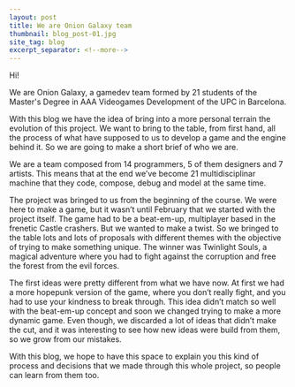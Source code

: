 ```yaml
---
layout: post
title: We are Onion Galaxy team
thumbnail: blog_post-01.jpg
site_tag: blog
excerpt_separator: <!--more-->
---
```

Hi!

We are Onion Galaxy, a gamedev team formed by 21 students of the Master's Degree in AAA Videogames Development of the UPC in Barcelona.
<!--more-->
With this blog we have the idea of bring into a more personal terrain the evolution of this project. We want to bring to the table, from first hand,  all the process of what have supposed to us to develop a game and the engine behind it. So we are going to make a short brief of who we are.

We are a team composed from 14 programmers, 5 of them designers and 7 artists. This means that at the end we’ve become 21 multidisciplinar machine that they code, compose, debug and model at the same time.

The project was bringed to us from the beginning of the course. We were here to make a game, but it wasn’t until February that we started with the project itself. The game had to be a beat-em-up, multiplayer based in the frenetic Castle crashers. But we wanted to make a twist. So we bringed to the table lots and lots of proposals with different themes with the objective of trying to make something unique. The winner was Twinlight Souls, a magical adventure where you had to fight against the corruption and free the forest from the evil forces.

The first ideas were pretty different from what we have now. At first we had a more hopepunk version of the game, where you don’t really fight, and you had to use your kindness to break through. This idea didn’t match so well with the beat-em-up concept and soon we changed trying to make a more dynamic game. Even though,  we discarded a lot of ideas that  didn’t make the cut, and it was interesting to see how new ideas were build from them, so we grow from our mistakes.

With this blog, we hope to have this space to explain you this kind of process and decisions that we made through this whole project, so people can learn from them too.
